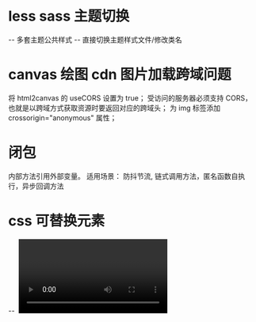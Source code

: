 # less sass 主题切换

-- 多套主题公共样式
-- 直接切换主题样式文件/修改类名

# canvas 绘图 cdn 图片加载跨域问题

将 html2canvas 的 useCORS 设置为 true；
受访问的服务器必须支持 CORS，也就是以跨域方式获取资源时要返回对应的跨域头；
为 img 标签添加 crossorigin="anonymous" 属性；

# 闭包

内部方法引用外部变量。
适用场景： 防抖节流, 链式调用方法，匿名函数自执行，异步回调方法

# css 可替换元素

-- <img> <video> <iframe>
特点：CSS 可以影响可替换元素的位置，但不会影响到可替换元素自身的内容

# 块级元素 行内元素 行内块级元素

行内块级元素： <button> <input> <textarea> <select>
特点： 即可设置宽度，也可设置高度 行高等

# 不需要渲染的 dom 标签 有哪些

 <head /> <script /> css属性带有 display：none

# 页面渲染是同步还是异步的

js 操作 dom 是同步的，浏览器渲染 是异步的
某些布局相关信息属性会导致浏览器强制同步布局生成布局树。

# 函数组件 和 类组件 优缺点

函数组件没有 this ，无状态，没有生命周期 (这块都可以通过 hook 实现)， 相对类组件 更加独立 不需要继承 clas，更少的模版代码，复用性 与可维护性更强。

# react diff 过程

# react-route 原理

## history & hash 路由

hash 路由通过监听锚点变更触发 callback 实现路由切换
history 路由通过 h5 出的 全局 history 对象 处理 url，并阻止

# 长安 一面

## 性能指标

## 性能优化

## 自己实现一个埋点上报 sdk 的思路

## 埋点上报性能优化思路

1.  图片请求（Image Beacon）：通过创建一个 Image 对象，将要上报的数据作为 URL 参数拼接到一个 1x1 像素的透明图片 URL 中，发送一个 GET 请求来触发上报。

2.  Navigator.sendBeacon()：Navigator.sendBeacon()方法允许在页面卸载时异步发送数据。它通常用于在页面关闭时进行最后的数据上报，以确保数据能够成功发送。

# 马上消费

## shell 脚本

## JSX 编译过程

## useState useReducer 有什么异同即实现原理

useState mount update 阶段返回内容是否一致？

## 实现一个方法组件调用弹窗 返回 promise 当 点击确认/取消 时 该 promise 状态变更返回具体操作类型

## 打包时将静态资源图片上传至 oss 服务器并将对应位置替换为 oss 服务器返回的图片链接，已上传图片则直接替换不重复上传。 （loader

## 鼠标 hover 到第一个子 div，第二个子 div 更改背景色 -> 这样的组件有一百个时怎么实现(css 伪选择器)

```html
<div>
  <div></div>
  <div></div>
</div>
```

## 为什么 类组件 和 函数组件 可以混合使用

## 自定义 hook

## 防抖 节流

## webpack compiler & compilation

有一个实例还是多个

## 重写了 axios 只返回 response.data 这时候 ts 会报错 怎么解决

# diff
